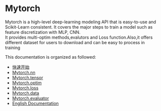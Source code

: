 

# Mytorch
Mytorch is a high-level deep-learning modeling API that is easy-to-use and 
Scikit-Learn consistent. It covers the major steps to train a 
model such as feature discretization with MLP, CNN.  
It provides multi-optim methods,evalutors and Loss function.Also,it offers different dataset for users
to download and can be easy to process in training

This documentation is organized as followed:
- [快速开始](https://yulinlina.github.io/Mytorch/Chinese/Chinese.html)  
- [Mytorch.nn](https://yulinlina.github.io/Mytorch/Mytorch.nn.html)  
- [Mytorch.tensor](https://yulinlina.github.io/Mytorch/Mytorch.tensor.html) 
- [Mytorch.optim](https://yulinlina.github.io/Mytorch/Mytorch.optim.html) 
- [Mytorch.loss](https://yulinlina.github.io/Mytorch/Mytorch.loss.html) 
- [Mytorch.data](https://yulinlina.github.io/Mytorch/Mytorch.data.html) 
- [Mytorch.evaluator](https://yulinlina.github.io/Mytorch/Mytorch.evaluator;.html) 
- [English Documentation](https://yulinlina.github.io/Mytorch/Chinese/English.html) 